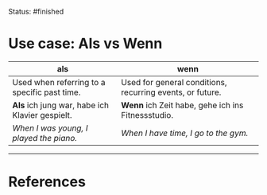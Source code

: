 Status: #finished
# Use case: Als vs Wenn

| als                                          | wenn                                                     |
|----------------------------------------------|----------------------------------------------------------|
| Used when referring to a specific past time. | Used for general conditions, recurring events, or future.|
|**Als** ich jung war, habe ich Klavier gespielt.| **Wenn** ich Zeit habe, gehe ich ins Fitnessstudio.|
|*When I was young, I played the piano.*| *When I have time, I go to the gym.*|




---
# References
